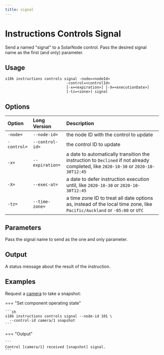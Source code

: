 ```yaml
---
title: signal
---
```

# Instructions Controls Signal

Send a named "signal" to a SolarNode control. Pass the desired signal name as the first (and only)
parameter.

## Usage

```
s10k instructions controls signal -node=<nodeId>
							-control=<controlId>
							[-x=<expiration>] [-X=<executionDate>]
							[-tz=<zone>] signal
```

## Options

<div markdown="1" class="options-explicit-col-widths">

| Option | Long Version | Description |
|:-------|:-------------|:------------|
| `-node=` | `--node-id=` | the node ID with the control to update |
| `-control=` | `--control-id=` | the control ID to update |
| `-x=` | `--expiration=` | a date to automatically transition the instruction to `Declined` if not already completed, like `2020-10-30` or `2020-10-30T12:45` |
| `-X=` | `--exec-at=` | a date to defer instruction execution until, like `2020-10-30` or `2020-10-30T12:45` |
| `-tz=` | `--time-zone=` | a time zone ID to treat all date options as, instead of the local time zone, like `Pacific/Auckland` or `-05:00` or `UTC` |

</div>

## Parameters

Pass the signal name to send as the one and only parameter.

## Output

A status message about the result of the instruction.

## Examples

Request a [camera][cam-signal] to take a snapshot:

=== "Set component operating state"

	```sh
	s10k instructions controls signal --node-id 101 \
	  --control-id camera/1 snapshot
	```

=== "Output"

	```
	Control [camera/1] received [snapshot] signal.
	```

[cam-signal]: https://github.com/SolarNetwork/solarnetwork-node/tree/develop/net.solarnetwork.node.control.camera.ffmpeg#instruction-support
